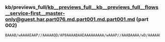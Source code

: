 ### kb/previews_full/kb__previews_full__kb__previews_full__flows__service-first__master-only@guest.har.part076.md.part001.md.part001.md (part 002)

```md
BAAAB/wAAAAEAAP//AAAAAQD/AP8AAAABAAEAAAAAAAAA/wAAAP//AAABAAAA/wD/AAAAAQAB/wAAAAAAAAAA/wAAAAEAAAAAAAAAAAD/AP8AAQABAAAB/wAAAAE
```

```
